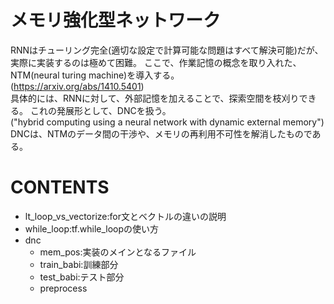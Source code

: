 # メモリ強化型ネットワーク
RNNはチューリング完全(適切な設定で計算可能な問題はすべて解決可能)だが、
実際に実装するのは極めて困難。
ここで、作業記憶の概念を取り入れた、NTM(neural turing machine)を導入する。<br>
(https://arxiv.org/abs/1410.5401)<br>
具体的には、RNNに対して、外部記憶を加えることで、探索空間を枝刈りできる。
これの発展形として、DNCを扱う。<br>
("hybrid computing using a neural network with dynamic external memory")<br>
DNCは、NTMのデータ間の干渉や、メモリの再利用不可性を解消したものである。



# CONTENTS
- lt_loop_vs_vectorize:for文とベクトルの違いの説明
- while_loop:tf.while_loopの使い方
- dnc
    - mem_pos:実装のメインとなるファイル
    - train_babi:訓練部分
    - test_babi:テスト部分
    - preprocess

